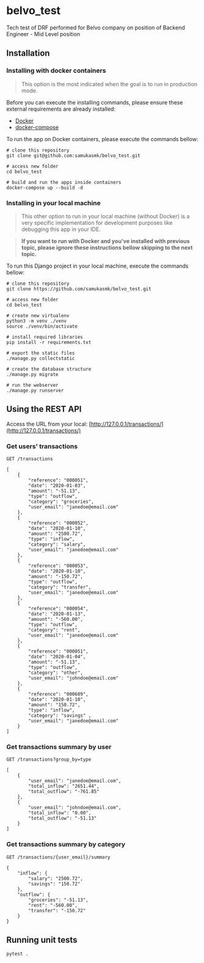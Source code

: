 # belvo_test
Tech test of DRF performed for Belvo company on position of Backend Engineer - Mid Level position

## Installation
### Installing with docker containers

> This option is the most indicated when the goal is to run in production mode.

Before you can execute the installing commands, please ensure these external requirements are already installed:
- [Docker](https://docs.docker.com/engine/install/ubuntu/)
- [docker-compose](https://docs.docker.com/compose/install/linux/)


To run the app on Docker containers, please execute the commands bellow:
```shell
# clone this repository
git clone git@github.com:samukasmk/belvo_test.git

# access new folder
cd belvo_test

# build and run the apps inside containers
docker-compose up --build -d
```

### Installing in your local machine
> This other option to run in your local machine (without Docker) is a very specific implementation for development purposes like debugging this app in your IDE.

> **If you want to run with Docker and you've installed with previous topic, please ignore these instructions bellow skipping to the next topic.**

To run this Django project in your local machine, execute the commands bellow:
```shell
# clone this repository
git clone https://github.com/samukasmk/belvo_test.git

# access new folder
cd belvo_test

# create new virtualenv
python3 -m venv ./venv
source ./venv/bin/activate

# install required libraries
pip install -r requirements.txt

# export the static files
./manage.py collectstatic

# create the database structure
./manage.py migrate

# run the webserver
./manage.py runserver
```

## Using the REST API
Access the URL from your local:
[http://127.0.0.1/transactions/](http://127.0.0.1/transactions/)

### Get users' transactions
```
GET /transactions
```

```
[
    {
        "reference": "000051",
        "date": "2020-01-03",
        "amount": "-51.13",
        "type": "outflow",
        "category": "groceries",
        "user_email": "janedoe@email.com"
    },
    {
        "reference": "000052",
        "date": "2020-01-10",
        "amount": "2500.72",
        "type": "inflow",
        "category": "salary",
        "user_email": "janedoe@email.com"
    },
    {
        "reference": "000053",
        "date": "2020-01-10",
        "amount": "-150.72",
        "type": "outflow",
        "category": "transfer",
        "user_email": "janedoe@email.com"
    },
    {
        "reference": "000054",
        "date": "2020-01-13",
        "amount": "-560.00",
        "type": "outflow",
        "category": "rent",
        "user_email": "janedoe@email.com"
    },
    {
        "reference": "000051",
        "date": "2020-01-04",
        "amount": "-51.13",
        "type": "outflow",
        "category": "other",
        "user_email": "johndoe@email.com"
    },
    {
        "reference": "000689",
        "date": "2020-01-10",
        "amount": "150.72",
        "type": "inflow",
        "category": "savings" ,
        "user_email": "janedoe@email.com"
    }
]
```

### Get transactions summary by user
```
GET /transactions?group_by=type
```

```
[
    {
        "user_email": "janedoe@email.com",
        "total_inflow": "2651.44",
        "total_outflow": "-761.85"
    },
    {
        "user_email": "johndoe@email.com",
        "total_inflow": "0.00",
        "total_outflow": "-51.13"
    }
]
```

### Get transactions summary by category
```
GET /transactions/{user_email}/summary
```

```
{
    "inflow": {
        "salary": "2500.72",
        "savings": "150.72"
    },
    "outflow": {
        "groceries": "-51.13",
        "rent": "-560.00",
        "transfer": "-150.72"
    }
}
```

## Running unit tests
```shell
pytest .
```

